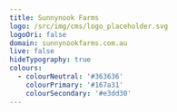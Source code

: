 ```yaml
---
title: Sunnynook Farms
logo: /src/img/cms/logo_placeholder.svg
logoOri: false
domain: sunnynookfarms.com.au
live: false
hideTypography: true
colours:
  - colourNeutral: '#363636'
    colourPrimary: '#167a31'
    colourSecondary: '#e3dd30'
---
```


